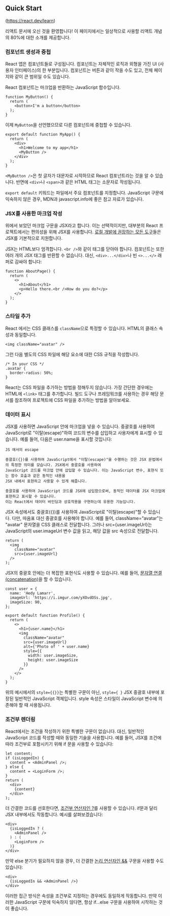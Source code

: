 ## Quick Start 
(https://react.dev/learn)

리액트 문서에 오신 것을 환영합니다! 이 페이지에서는 일상적으로 사용할 리액트 개념의 80%에 대한 소개를 제공합니다.


### 컴포넌트 생성과 중첩

React 앱은 컴포넌트들로 구성됩니다. 컴포넌트는 자체적인 로직과 외형을 가진 UI (사용자 인터페이스)의 한 부분입니다. 컴포넌트는 버튼과 같이 작을 수도 있고, 전체 페이지와 같이 큰 범위일 수도 있습니다.

React 컴포넌트는 마크업을 반환하는 JavaScript 함수입니다.

```
function MyButton() {
  return (
    <button>I'm a button</button>
  );
}
```

이제 `MyButton`을 선언했으므로 다른 컴포넌트에 중첩할 수 있습니다.

```
export default function MyApp() {
  return (
    <div>
      <h1>Welcome to my app</h1>
      <MyButton />
    </div>
  );
}
```

`<MyButton />`은 첫 글자가 대문자로 시작하므로 React 컴포넌트라는 것을 알 수 있습니다. 반면에 `<div>`나 `<span>`과 같은 HTML 태그는 소문자로 작성됩니다.

`export default` 키워드는 파일에서 주요 컴포넌트를 지정합니다. JavaScript 구문에 익숙하지 않은 경우, MDN과 javascript.info에 좋은 참고 자료가 있습니다.

### JSX를 사용한 마크업 작성

위에서 보았던 마크업 구문을 JSX라고 합니다. 이는 선택적이지만, 대부분의 React 프로젝트에서는 편의성을 위해 JSX를 사용합니다. [로컬 개발에 권장하는 모든 도구](https://react.dev/learn/installation)들은 JSX를 기본적으로 지원합니다.

JSX는 HTML보다 엄격합니다. `<br />`와 같이 태그를 닫아야 합니다. 컴포넌트는 또한 여러 개의 JSX 태그를 반환할 수 없습니다. 대신, `<div>...</div>`나 빈 `<>...</>` 래퍼로 감싸야 합니다:

```
function AboutPage() {
  return (
    <>
      <h1>About</h1>
      <p>Hello there.<br />How do you do?</p>
    </>
  );
}
```

### 스타일 추가

React 에서는 CSS 클래스를 `className`으로 특정할 수 있습니다. HTML의 클래스 속성과 동일합니다. 

```
<img className="avatar" />
```

그런 다음 별도의 CSS 파일에 해당 요소에 대한 CSS 규칙을 작성합니다.

```
/* In your CSS */
.avatar {
  border-radius: 50%;
}
```

React는 CSS 파일을 추가하는 방법을 정해두지 않습니다. 가장 간단한 경우에는 HTML에 `<link>` 태그를 추가합니다. 빌드 도구나 프레임워크를 사용하는 경우 해당 문서를 참조하여 프로젝트에 CSS 파일을 추가하는 방법을 알아보세요.

### 데이터 표시

JSX를 사용하면 JavaScript 안에 마크업을 넣을 수 있습니다. 중괄호를 사용하여 JavaScript로 "이탈(escape)"하여 코드의 변수를 삽입하고 사용자에게 표시할 수 있습니다. 예를 들어, 다음은 user.name을 표시할 것입니다:

```
JS 에서의 escape

중괄호({})를 사용하여 JavaScript에서 "이탈(escape)"을 수행하는 것은 JSX 문법에서의 특정한 의미를 갖습니다. JSX에서 중괄호를 사용하여 
JavaScript 코드를 마크업 안에 삽입할 수 있습니다. 이는 JavaScript 변수, 표현식 또는 함수 호출과 같은 동적인 내용을 
JSX 내에서 표현하고 사용할 수 있게 해줍니다. 

중괄호를 사용하여 JavaScript 코드를 JSX에 삽입함으로써, 동적인 데이터를 JSX 마크업에 표현하고 표시할 수 있습니다. 
이는 React에서 데이터 바인딩과 상호작용을 구현하는데 유용한 기능입니다.
```

JSX 속성에서도 중괄호({})를 사용하여 JavaScript로 "이탈(escape)"할 수 있습니다. 다만, 따옴표 대신 중괄호를 사용해야 합니다. 예를 들어, className="avatar"는 "avatar" 문자열을 CSS 클래스로 전달합니다. 그러나 src={user.imageUrl}는 JavaScript의 user.imageUrl 변수 값을 읽고, 해당 값을 src 속성으로 전달합니다.

```
return (
  <img
    className="avatar"
    src={user.imageUrl}
  />
);
```

JSX의 중괄호 안에는 더 복잡한 표현식도 사용할 수 있습니다. 예를 들어, [문자열 연결(concatenation)](https://javascript.info/operators#string-concatenation-with-binary)을 할 수 있습니다.

```
const user = {
  name: 'Hedy Lamarr',
  imageUrl: 'https://i.imgur.com/yXOvdOSs.jpg',
  imageSize: 90,
};

export default function Profile() {
  return (
    <>
      <h1>{user.name}</h1>
      <img
        className="avatar"
        src={user.imageUrl}
        alt={'Photo of ' + user.name}
        style={{
          width: user.imageSize,
          height: user.imageSize
        }}
      />
    </>
  );
}
```

위의 예시에서의 `style={{}}`는 특별한 구문이 아닌, `style={ }` JSX 중괄호 내부에 포장된 일반적인 JavaScript 객체입니다. style 속성은 스타일이 JavaScript 변수에 의존해야 할 때 사용됩니다.

### 조건부 렌더링

React에서는 조건을 작성하기 위한 특별한 구문이 없습니다. 대신, 일반적인 JavaScript 코드를 작성할 때와 동일한 기술을 사용합니다. 예를 들어, JSX를 조건에 따라 조건부로 포함시키기 위해 if 문을 사용할 수 있습니다:

```
let content;
if (isLoggedIn) {
  content = <AdminPanel />;
} else {
  content = <LoginForm />;
}
return (
  <div>
    {content}
  </div>
);
```

더 간결한 코드를 선호한다면, [조건부 연산자인 ?](https://developer.mozilla.org/en-US/docs/Web/JavaScript/Reference/Operators/Conditional_Operator)를 사용할 수 있습니다. if문과 달리 JSX 내부에서도 작동합니다. 예시를 살펴보겠습니다:

```
<div>
  {isLoggedIn ? (
    <AdminPanel />
  ) : (
    <LoginForm />
  )}
</div>
```

만약 else 분기가 필요하지 않을 경우, 더 간결한 [논리 연산자인 &&](https://developer.mozilla.org/en-US/docs/Web/JavaScript/Reference/Operators/Logical_AND#short-circuit_evaluation) 구문을 사용할 수도 있습니다:

```
<div>
  {isLoggedIn && <AdminPanel />}
</div>
```
이러한 접근 방식은 속성을 조건부로 지정하는 경우에도 동일하게 작동합니다. 만약 이러한 JavaScript 구문에 익숙하지 않다면, 항상 if...else 구문을 사용하여 시작하는 것이 좋습니다.